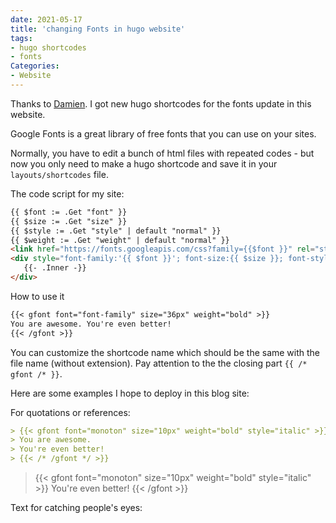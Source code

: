 ```yaml
---
date: 2021-05-17
title: 'changing Fonts in hugo website'
tags:
- hugo shortcodes
- fonts
Categories:
- Website
---
```


Thanks to [Damien](https://damien.co/blog/2020-06-20-use-custom-fonts-typography-hugo-shortcode/).
I got new hugo shortcodes for the
fonts update in this website.

Google Fonts is a great library of free fonts that you can use
on your sites.

Normally, you have to edit a bunch of
html files with repeated codes - but now
you only need to make a hugo shortcode
and save it in your `layouts/shortcodes` file.

 The code script for my site:

 ```md
{{ $font := .Get "font" }}
{{ $size := .Get "size" }}
{{ $style := .Get "style" | default "normal" }}
{{ $weight := .Get "weight" | default "normal" }}
<link href="https://fonts.googleapis.com/css?family={{$font }}" rel="stylesheet" type="text/css">
<div style="font-family:'{{ $font }}'; font-size:{{ $size }}; font-style:{{ $style}}; font-weight:{{ $weight }}">
    {{- .Inner -}}
</div>
```
How to use it
```md
{{< gfont font="font-family" size="36px" weight="bold" >}}
You are awesome. You're even better!
{{< /gfont >}}
```
You can customize the shortcode name which should be the same with the file name (without extension). Pay attention to the the closing part `{{ /* gfont /* }}`.

Here are some examples I hope to deploy in this blog site:

For quotations or references:

```md
> {{< gfont font="monoton" size="10px" weight="bold" style="italic" >}}
> You are awesome.
> You're even better!
> {{< /* /gfont */ >}}
```

> {{< gfont font="monoton" size="10px" weight="bold" style="italic" >}}
> You're even better!
> {{< /gfont >}}

 Text for catching people's eyes:
